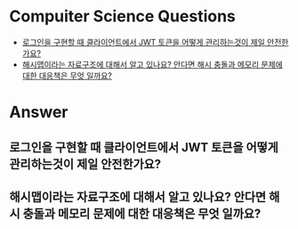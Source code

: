 # Compuiter Science Questions

- [로그인을 구현할 때 클라이언트에서 JWT 토큰을 어떻게 관리하는것이 제일 안전한가요?](#로그인을-구현할-때-클라이언트에서-jwt-토큰을-어떻게-관리하는것이-제일-안전한가요)
- [해시맵이라는 자료구조에 대해서 알고 있나요? 안다면 해시 충돌과 메모리 문제에 대한 대응책은 무엇 일까요?](#해시맵이라는-자료구조에-대해서-알고-있나요-안다면-해시-충돌과-메모리-문제에-대한-대응책은-무엇-일까요)

# Answer

## 로그인을 구현할 때 클라이언트에서 JWT 토큰을 어떻게 관리하는것이 제일 안전한가요?

## 해시맵이라는 자료구조에 대해서 알고 있나요? 안다면 해시 충돌과 메모리 문제에 대한 대응책은 무엇 일까요?

